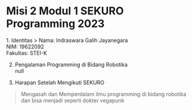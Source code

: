 <h1>Misi 2 Modul 1 SEKURO Programming 2023</h1>
1. Identitas
  > Nama: Indraswara Galih Jayanegara<br>
   NIM: 19622092 <br>
  Fakultas: STEI-K
  
2. Pengalaman Programming di Bidang Robotika<br>
    null
 
3. Harapan Setelah Mengikuti SEKURO<br>
  > Mengasah dan Memperdalam ilmu programming di bidang robotika dan bisa menjadi seperti dokter vegapunk 
